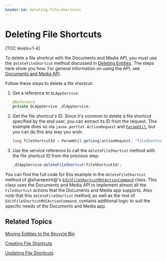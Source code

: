 ```yaml
---
header-id: deleting-file-shortcuts
---
```


# Deleting File Shortcuts

[TOC levels=1-4]

To delete a file shortcut with the Documents and Media API, you must use the 
`deleteFileShortcut` method discussed in 
[Deleting Entities](/docs/7-2/frameworks/-/knowledge_base/f/deleting-entities). 
The steps here show you how. For general information on using the API, see 
[Documents and Media API](/docs/7-2/frameworks/-/knowledge_base/f/documents-and-media-api). 

Follow these steps to delete a file shortcut: 

1.  Get a reference to `DLAppService`: 

    ```java
    @Reference
    private DLAppService _dlAppService;
    ```

2.  Get the file shortcut's ID. Since it's common to delete a file shortcut 
    specified by the end user, you can extract its ID from the request. This 
    example does so via `javax.portlet.ActionRequest` and 
    [`ParamUtil`](@platform-ref@/7.2-latest/javadocs/portal-kernel/com/liferay/portal/kernel/util/ParamUtil.html), 
    but you can do this any way you wish: 

    ```java
    long fileShortcutId = ParamUtil.getLong(actionRequest, "fileShortcutId");
    ```

3.  Use the service reference to call the `deleteFileShortcut` method with the 
    file shortcut ID from the previous step: 

    ```java
    _dlAppService.deleteFileShortcut(fileShortcutId);
    ```

You can find the full code for this example in the `deleteFileShortcut` method 
of @sharepoint@'s 
[`EditFileShortcutMVCActionCommand`](https://github.com/liferay/liferay-portal/blob/master/modules/apps/document-library/document-library-web/src/main/java/com/liferay/document/library/web/internal/portlet/action/EditFileShortcutMVCActionCommand.java) 
class. This class uses the Documents and Media API to implement almost all the 
`FileShortcut` actions that the Documents and Media app supports. Also note that 
this `deleteFileShortcut` method, as well as the rest of 
`EditFileShortcutMVCActionCommand`, contains additional logic to suit the 
specific needs of the Documents and Media app. 

## Related Topics

[Moving Entities to the Recycle Bin](/docs/7-2/frameworks/-/knowledge_base/f/moving-entities-to-the-recycle-bin)

[Creating File Shortcuts](/docs/7-2/frameworks/-/knowledge_base/f/creating-file-shortcuts)

[Updating File Shortcuts](/docs/7-2/frameworks/-/knowledge_base/f/updating-file-shortcuts)
